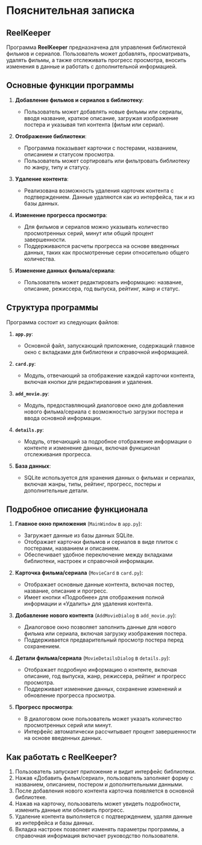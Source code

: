 # Пояснительная записка

## **ReelKeeper**

Программа **ReelKeeper** предназначена для управления библиотекой фильмов и сериалов. Пользователь может добавлять, просматривать, удалять фильмы, а также отслеживать прогресс просмотра, вносить изменения в данные и работать с дополнительной информацией.

## Основные функции программы

1. **Добавление фильмов и сериалов в библиотеку**: 
   - Пользователь может добавлять новые фильмы или сериалы, вводя название, краткое описание, загружая изображение постера и указывая тип контента (фильм или сериал).
   
2. **Отображение библиотеки**:
   - Программа показывает карточки с постерами, названием, описанием и статусом просмотра.
   - Пользователь может сортировать или фильтровать библиотеку по жанру, типу и статусу.

3. **Удаление контента**:
   - Реализована возможность удаления карточек контента с подтверждением. Данные удаляются как из интерфейса, так и из базы данных.

4. **Изменение прогресса просмотра**:
   - Для фильмов и сериалов можно указывать количество просмотренных серий, минут или общий процент завершенности.
   - Поддерживаются расчеты прогресса на основе введенных данных, таких как просмотренные серии относительно общего количества.

5. **Изменение данных фильма/сериала**:
   - Пользователь может редактировать информацию: название, описание, режиссера, год выпуска, рейтинг, жанр и статус.

## Структура программы

Программа состоит из следующих файлов:

1. **`app.py`**:
   - Основной файл, запускающий приложение, содержащий главное окно с вкладками для библиотеки и справочной информацией.

2. **`card.py`**:
   - Модуль, отвечающий за отображение каждой карточки контента, включая кнопки для редактирования и удаления.

3. **`add_movie.py`**:
   - Модуль, предоставляющий диалоговое окно для добавления нового фильма/сериала с возможностью загрузки постера и ввода основной информации.

4. **`details.py`**:
   - Модуль, отвечающий за подробное отображение информации о контенте и изменение данных, включая функционал отслеживания прогресса.

5. **База данных**:
   - SQLite используется для хранения данных о фильмах и сериалах, включая жанры, типы, рейтинг, прогресс, постеры и дополнительные детали.

## Подробное описание функционала

1. **Главное окно приложения** (`MainWindow` в `app.py`):
   - Загружает данные из базы данных SQLite.
   - Отображает карточки фильмов и сериалов в виде плиток с постерами, названием и описанием.
   - Обеспечивает удобное переключение между вкладками библиотеки, настроек и справочной информации.

2. **Карточка фильма/сериала** (`MovieCard` в `card.py`):
   - Отображает основные данные контента, включая постер, название, описание и прогресс.
   - Имеет кнопки «Подробнее» для отображения полной информации и «Удалить» для удаления контента.

3. **Добавление нового контента** (`AddMovieDialog` в `add_movie.py`):
   - Диалоговое окно позволяет заполнить данные для нового фильма или сериала, включая загрузку изображения постера.
   - Поддерживается предварительный просмотр постера перед сохранением.

4. **Детали фильма/сериала** (`MovieDetailsDialog` в `details.py`):
   - Отображает подробную информацию о контенте, включая описание, год выпуска, жанр, режиссера, рейтинг и прогресс просмотра.
   - Поддерживает изменение данных, сохранение изменений и обновление прогресса просмотра.

5. **Прогресс просмотра**:
   - В диалоговом окне пользователь может указать количество просмотренных серий или минут.
   - Интерфейс автоматически рассчитывает процент завершенности на основе введенных данных.

## Как работать с ReelKeeper?

1. Пользователь запускает приложение и видит интерфейс библиотеки.
2. Нажав «Добавить фильм/сериал», пользователь заполняет форму с названием, описанием, постером и дополнительными данными.
3. После добавления нового контента карточка появляется в основной библиотеке.
4. Нажав на карточку, пользователь может увидеть подробности, изменить данные или обновить прогресс.
5. Удаление контента выполняется с подтверждением, удаляя данные из интерфейса и базы данных.
6. Вкладка настроек позволяет изменять параметры программы, а справочная информация включает руководство пользователя.